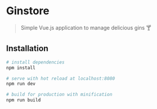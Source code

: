 # Ginstore

> Simple Vue.js application to manage delicious gins 🍸

## Installation

``` bash
# install dependencies
npm install

# serve with hot reload at localhost:8080
npm run dev

# build for production with minification
npm run build
```
